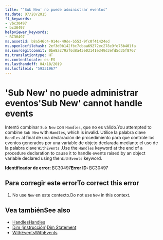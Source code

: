 ```yaml
---
title: "'Sub New' no puede administrar eventos"
ms.date: 07/20/2015
f1_keywords:
- vbc30497
- bc30497
helpviewer_keywords:
- BC30497
ms.assetid: b8a546c4-914e-49de-b553-9fc0f41424ed
ms.openlocfilehash: 2ef3d0b142fbc7cbaa69272ec278e9fe75b401fa
ms.sourcegitcommit: 0be8a279af6d8a43e03141e349d3efd5d35f8767
ms.translationtype: HT
ms.contentlocale: es-ES
ms.lasthandoff: 04/18/2019
ms.locfileid: "59331967"
---
```

# <a name="sub-new-cannot-handle-events"></a><span data-ttu-id="bb6d8-102">'Sub New' no puede administrar eventos</span><span class="sxs-lookup"><span data-stu-id="bb6d8-102">'Sub New' cannot handle events</span></span>
<span data-ttu-id="bb6d8-103">Intentó combinar `Sub New` con `Handles`, que no es válido.</span><span class="sxs-lookup"><span data-stu-id="bb6d8-103">You attempted to combine `Sub New` with `Handles`, which is invalid.</span></span> <span data-ttu-id="bb6d8-104">Utilice la palabra clave `Handles` al final de una declaración de procedimiento para que controle los eventos generados por una variable de objeto declarada mediante el uso de la palabra clave `WithEvents` .</span><span class="sxs-lookup"><span data-stu-id="bb6d8-104">Use the `Handles` keyword at the end of a procedure declaration to cause it to handle events raised by an object variable declared using the `WithEvents` keyword.</span></span>  
  
 <span data-ttu-id="bb6d8-105">**Identificador de error:** BC30497</span><span class="sxs-lookup"><span data-stu-id="bb6d8-105">**Error ID:** BC30497</span></span>  
  
## <a name="to-correct-this-error"></a><span data-ttu-id="bb6d8-106">Para corregir este error</span><span class="sxs-lookup"><span data-stu-id="bb6d8-106">To correct this error</span></span>  
  
1. <span data-ttu-id="bb6d8-107">No use `New` en este contexto.</span><span class="sxs-lookup"><span data-stu-id="bb6d8-107">Do not use `New` in this context.</span></span>  
  
## <a name="see-also"></a><span data-ttu-id="bb6d8-108">Vea también</span><span class="sxs-lookup"><span data-stu-id="bb6d8-108">See also</span></span>

- [<span data-ttu-id="bb6d8-109">Handles</span><span class="sxs-lookup"><span data-stu-id="bb6d8-109">Handles</span></span>](../../visual-basic/language-reference/statements/handles-clause.md)
- [<span data-ttu-id="bb6d8-110">Dim (instrucción)</span><span class="sxs-lookup"><span data-stu-id="bb6d8-110">Dim Statement</span></span>](../../visual-basic/language-reference/statements/dim-statement.md)
- [<span data-ttu-id="bb6d8-111">WithEvents</span><span class="sxs-lookup"><span data-stu-id="bb6d8-111">WithEvents</span></span>](../../visual-basic/language-reference/modifiers/withevents.md)
